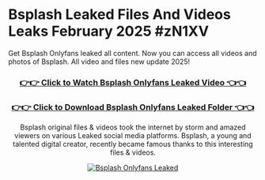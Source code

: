 # Bsplash Leaked Files And Videos Leaks February 2025 #zN1XV

Get Bsplash Onlyfans leaked all content. Now you can access all videos and photos of Bsplash. All video and files new update 2025!
<div align="center" title="Bsplash Onlyfans Leaked">
  
### [👉👉 Click to Watch Bsplash Onlyfans Leaked Video 👈👈](https://links2leaks.com?utm_source=bsplash&utm_medium=gitfeb)  
### [👉👉 Click to Download Bsplash Onlyfans Leaked Folder 👈👈](https://links2leaks.com?utm_source=bsplash&utm_medium=gitfeb)  

Bsplash original files & videos took the internet by storm and amazed viewers on various Leaked social media platforms. Bsplash, a young and talented digital creator, recently became famous thanks to this interesting files & videos.

[![Bsplash Onlyfans Leaked](https://i.ibb.co/93hzkbrt/l2l.gif)](https://links2leaks.com?utm_source=bsplash&utm_medium=gitfeb)  

</div>
